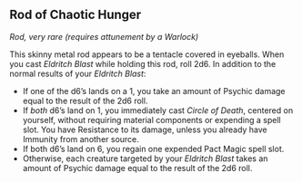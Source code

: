 ## Rod of Chaotic Hunger

_Rod, very rare (requires attunement by a Warlock)_

This skinny metal rod appears to be a tentacle covered in eyeballs. When you cast _Eldritch Blast_ while holding this rod, roll 2d6. In addition to the normal results of your _Eldritch Blast_:
- If one of the d6’s lands on a 1, you take an amount of Psychic damage equal to the result of the 2d6 roll.
- If _both_ d6’s land on 1, you immediately cast _Circle of Death_, centered on yourself, without requiring material components or expending a spell slot. You have Resistance to its damage, unless you already have Immunity from another source.
- If both d6’s land on 6, you regain one expended Pact Magic spell slot.
- Otherwise, each creature targeted by your _Eldritch Blast_ takes an amount of Psychic damage equal to the result of the 2d6 roll.
